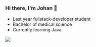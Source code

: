 ### Hi there, I'm Johan 👋
- Last year fullstack-developer student
- Bachelor of medical science
- Currently learning Java

![](https://github-readme-stats.vercel.app/api/top-langs/?username=jfMoller&theme=dark&hide_border=true&include_all_commits=true&count_private=true&layout=compact)


